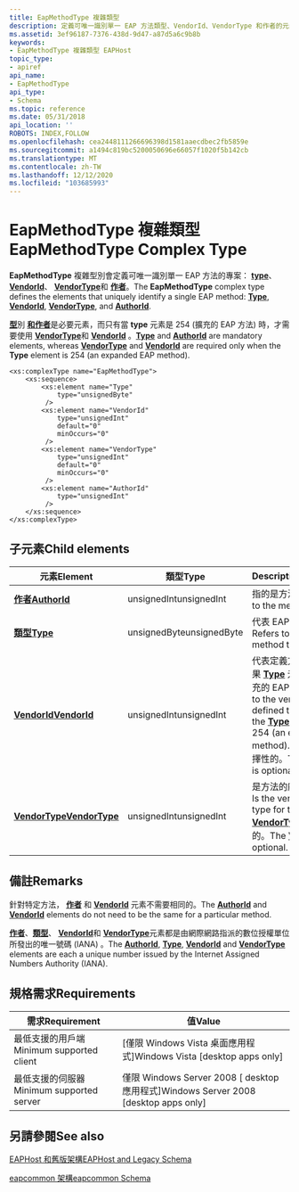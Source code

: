 ```yaml
---
title: EapMethodType 複雜類型
description: 定義可唯一識別單一 EAP 方法類型、VendorId、VendorType 和作者的元素。
ms.assetid: 3ef96187-7376-438d-9d47-a87d5a6c9b8b
keywords:
- EapMethodType 複雜類型 EAPHost
topic_type:
- apiref
api_name:
- EapMethodType
api_type:
- Schema
ms.topic: reference
ms.date: 05/31/2018
api_location: ''
ROBOTS: INDEX,FOLLOW
ms.openlocfilehash: cea2448111266696398d1581aaecdbec2fb5859e
ms.sourcegitcommit: a1494c819bc5200050696e66057f1020f5b142cb
ms.translationtype: MT
ms.contentlocale: zh-TW
ms.lasthandoff: 12/12/2020
ms.locfileid: "103685993"
---
```

# <a name="eapmethodtype-complex-type"></a><span data-ttu-id="04a9a-104">EapMethodType 複雜類型</span><span class="sxs-lookup"><span data-stu-id="04a9a-104">EapMethodType Complex Type</span></span>

<span data-ttu-id="04a9a-105">**EapMethodType** 複雜型別會定義可唯一識別單一 EAP 方法的專案： [**type**](eapcommonschema-type-eapmethodtype-element.md)、 [**VendorId**](eapcommonschema-vendorid-eapmethodtype-element.md)、 [**VendorType**](eapcommonschema-vendortype-eapmethodtype-element.md)和 [**作者**](eapcommonschema-authorid-eapmethodtype-element.md)。</span><span class="sxs-lookup"><span data-stu-id="04a9a-105">The **EapMethodType** complex type defines the elements that uniquely identify a single EAP method: [**Type**](eapcommonschema-type-eapmethodtype-element.md), [**VendorId**](eapcommonschema-vendorid-eapmethodtype-element.md), [**VendorType**](eapcommonschema-vendortype-eapmethodtype-element.md), and [**AuthorId**](eapcommonschema-authorid-eapmethodtype-element.md).</span></span>

<span data-ttu-id="04a9a-106">[**型**](eapcommonschema-type-eapmethodtype-element.md)別 [**和作者**](eapcommonschema-authorid-eapmethodtype-element.md)是必要元素，而只有當 **type** 元素是 254 (擴充的 EAP 方法) 時，才需要使用 [**VendorType**](eapcommonschema-vendortype-eapmethodtype-element.md)和 [**VendorId**](eapcommonschema-vendorid-eapmethodtype-element.md) 。</span><span class="sxs-lookup"><span data-stu-id="04a9a-106">[**Type**](eapcommonschema-type-eapmethodtype-element.md) and [**AuthorId**](eapcommonschema-authorid-eapmethodtype-element.md) are mandatory elements, whereas [**VendorType**](eapcommonschema-vendortype-eapmethodtype-element.md) and [**VendorId**](eapcommonschema-vendorid-eapmethodtype-element.md) are required only when the **Type** element is 254 (an expanded EAP method).</span></span>

``` syntax
<xs:complexType name="EapMethodType">
    <xs:sequence>
        <xs:element name="Type"
            type="unsignedByte"
         />
        <xs:element name="VendorId"
            type="unsignedInt"
            default="0"
            minOccurs="0"
         />
        <xs:element name="VendorType"
            type="unsignedInt"
            default="0"
            minOccurs="0"
         />
        <xs:element name="AuthorId"
            type="unsignedInt"
         />
    </xs:sequence>
</xs:complexType>
```

## <a name="child-elements"></a><span data-ttu-id="04a9a-107">子元素</span><span class="sxs-lookup"><span data-stu-id="04a9a-107">Child elements</span></span>



| <span data-ttu-id="04a9a-108">元素</span><span class="sxs-lookup"><span data-stu-id="04a9a-108">Element</span></span>                                                                | <span data-ttu-id="04a9a-109">類型</span><span class="sxs-lookup"><span data-stu-id="04a9a-109">Type</span></span>         | <span data-ttu-id="04a9a-110">Description</span><span class="sxs-lookup"><span data-stu-id="04a9a-110">Description</span></span>                                                                                                                                                                                                                                              |
|------------------------------------------------------------------------|--------------|----------------------------------------------------------------------------------------------------------------------------------------------------------------------------------------------------------------------------------------------------------|
| [<span data-ttu-id="04a9a-111">**作者**</span><span class="sxs-lookup"><span data-stu-id="04a9a-111">**AuthorId**</span></span>](eapcommonschema-authorid-eapmethodtype-element.md)     | <span data-ttu-id="04a9a-112">unsignedInt</span><span class="sxs-lookup"><span data-stu-id="04a9a-112">unsignedInt</span></span>  | <span data-ttu-id="04a9a-113">指的是方法作者。</span><span class="sxs-lookup"><span data-stu-id="04a9a-113">Refers to the method author.</span></span> <br/>                                                                                                                                                                                                                 |
| [<span data-ttu-id="04a9a-114">**類型**</span><span class="sxs-lookup"><span data-stu-id="04a9a-114">**Type**</span></span>](eapcommonschema-type-eapmethodtype-element.md)             | <span data-ttu-id="04a9a-115">unsignedByte</span><span class="sxs-lookup"><span data-stu-id="04a9a-115">unsignedByte</span></span> | <span data-ttu-id="04a9a-116">代表 EAP 方法類型。</span><span class="sxs-lookup"><span data-stu-id="04a9a-116">Refers to the EAP method type.</span></span> <br/>                                                                                                                                                                                                               |
| [<span data-ttu-id="04a9a-117">**VendorId**</span><span class="sxs-lookup"><span data-stu-id="04a9a-117">**VendorId**</span></span>](eapcommonschema-vendorid-eapmethodtype-element.md)     | <span data-ttu-id="04a9a-118">unsignedInt</span><span class="sxs-lookup"><span data-stu-id="04a9a-118">unsignedInt</span></span>  | <span data-ttu-id="04a9a-119">代表定義方法的廠商-如果 [**Type**](eapcommonschema-type-eapmethodtype-element.md) 元素是 254 (擴充的 EAP 方法) 。</span><span class="sxs-lookup"><span data-stu-id="04a9a-119">Refers to the vendor who defined the method - if the [**Type**](eapcommonschema-type-eapmethodtype-element.md) element is 254 (an expanded EAP method).</span></span> <span data-ttu-id="04a9a-120">[**VendorId**](eapcommonschema-vendorid-eapmethodtype-element.md)是選擇性的。</span><span class="sxs-lookup"><span data-stu-id="04a9a-120">The [**VendorId**](eapcommonschema-vendorid-eapmethodtype-element.md) is optional.</span></span> <br/> |
| [<span data-ttu-id="04a9a-121">**VendorType**</span><span class="sxs-lookup"><span data-stu-id="04a9a-121">**VendorType**</span></span>](eapcommonschema-vendortype-eapmethodtype-element.md) | <span data-ttu-id="04a9a-122">unsignedInt</span><span class="sxs-lookup"><span data-stu-id="04a9a-122">unsignedInt</span></span>  | <span data-ttu-id="04a9a-123">是方法的廠商定義型別。</span><span class="sxs-lookup"><span data-stu-id="04a9a-123">Is the vendor defined type for the method.</span></span> <span data-ttu-id="04a9a-124">[**VendorType**](eapcommonschema-vendortype-eapmethodtype-element.md)是選擇性的。</span><span class="sxs-lookup"><span data-stu-id="04a9a-124">The [**VendorType**](eapcommonschema-vendortype-eapmethodtype-element.md) is optional.</span></span> <br/>                                                                                                           |



## <a name="remarks"></a><span data-ttu-id="04a9a-125">備註</span><span class="sxs-lookup"><span data-stu-id="04a9a-125">Remarks</span></span>

<span data-ttu-id="04a9a-126">針對特定方法， [**作者**](eapcommonschema-authorid-eapmethodtype-element.md) 和 [**VendorId**](eapcommonschema-vendorid-eapmethodtype-element.md) 元素不需要相同的。</span><span class="sxs-lookup"><span data-stu-id="04a9a-126">The [**AuthorId**](eapcommonschema-authorid-eapmethodtype-element.md) and [**VendorId**](eapcommonschema-vendorid-eapmethodtype-element.md) elements do not need to be the same for a particular method.</span></span>

<span data-ttu-id="04a9a-127">[**作者**](eapcommonschema-authorid-eapmethodtype-element.md)、[**類型**](eapcommonschema-type-eapmethodtype-element.md)、 [**VendorId**](eapcommonschema-vendorid-eapmethodtype-element.md)和 [**VendorType**](eapcommonschema-vendortype-eapmethodtype-element.md)元素都是由網際網路指派的數位授權單位所發出的唯一號碼 (IANA) 。</span><span class="sxs-lookup"><span data-stu-id="04a9a-127">The [**AuthorId**](eapcommonschema-authorid-eapmethodtype-element.md), [**Type**](eapcommonschema-type-eapmethodtype-element.md), [**VendorId**](eapcommonschema-vendorid-eapmethodtype-element.md) and [**VendorType**](eapcommonschema-vendortype-eapmethodtype-element.md) elements are each a unique number issued by the Internet Assigned Numbers Authority (IANA).</span></span>

## <a name="requirements"></a><span data-ttu-id="04a9a-128">規格需求</span><span class="sxs-lookup"><span data-stu-id="04a9a-128">Requirements</span></span>



| <span data-ttu-id="04a9a-129">需求</span><span class="sxs-lookup"><span data-stu-id="04a9a-129">Requirement</span></span> | <span data-ttu-id="04a9a-130">值</span><span class="sxs-lookup"><span data-stu-id="04a9a-130">Value</span></span> |
|-------------------------------------|------------------------------------------------------|
| <span data-ttu-id="04a9a-131">最低支援的用戶端</span><span class="sxs-lookup"><span data-stu-id="04a9a-131">Minimum supported client</span></span><br/> | <span data-ttu-id="04a9a-132">\[僅限 Windows Vista 桌面應用程式\]</span><span class="sxs-lookup"><span data-stu-id="04a9a-132">Windows Vista \[desktop apps only\]</span></span><br/>       |
| <span data-ttu-id="04a9a-133">最低支援的伺服器</span><span class="sxs-lookup"><span data-stu-id="04a9a-133">Minimum supported server</span></span><br/> | <span data-ttu-id="04a9a-134">僅限 Windows Server 2008 \[ desktop 應用程式\]</span><span class="sxs-lookup"><span data-stu-id="04a9a-134">Windows Server 2008 \[desktop apps only\]</span></span><br/> |



## <a name="see-also"></a><span data-ttu-id="04a9a-135">另請參閱</span><span class="sxs-lookup"><span data-stu-id="04a9a-135">See also</span></span>

<dl> <dt>

[<span data-ttu-id="04a9a-136">EAPHost 和舊版架構</span><span class="sxs-lookup"><span data-stu-id="04a9a-136">EAPHost and Legacy Schema</span></span>](eaphost-schemas.md)
</dt> <dt>

[<span data-ttu-id="04a9a-137">eapcommon 架構</span><span class="sxs-lookup"><span data-stu-id="04a9a-137">eapcommon Schema</span></span>](eapcommonschema-schema.md)
</dt> </dl>

 

 





